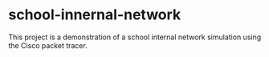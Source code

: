# school-innernal-network
This project is a demonstration of a school internal network simulation using the Cisco packet tracer.
